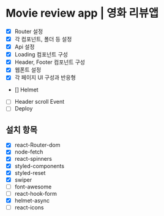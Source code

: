 # Movie review app | 영화 리뷰앱

- [x] Router 설정
- [x] 각 컴포넌트, 폴더 등 설정
- [x] Api 설정
- [x] Loading 컴포넌트 구성
- [x] Header, Footer 컴포넌트 구성
- [x] 웹폰트 설정
- [x] 각 페이지 UI 구성과 반응형
- [] Helmet
- [ ] Header scroll Event
- [ ] Deploy

## 설치 항목

- [x] react-Router-dom
- [x] node-fetch
- [x] react-spinners
- [x] styled-components
- [x] styled-reset
- [x] swiper
- [ ] font-awesome
- [ ] react-hook-form
- [x] helmet-async
- [ ] react-icons
